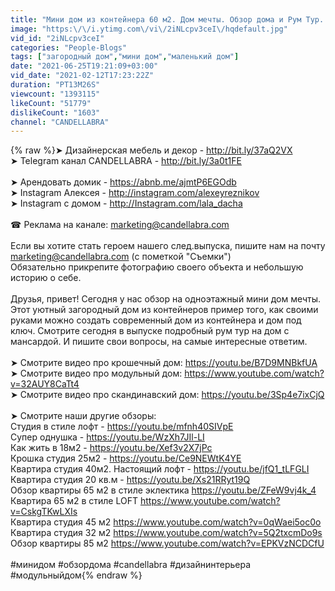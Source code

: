 ```yaml
---
title: "Мини дом из контейнера 60 м2. Дом мечты. Обзор дома и Рум Тур. Дом из контейнеров"
image: "https:\/\/i.ytimg.com\/vi\/2iNLcpv3ceI\/hqdefault.jpg"
vid_id: "2iNLcpv3ceI"
categories: "People-Blogs"
tags: ["загородный дом","мини дом","маленький дом"]
date: "2021-06-25T19:21:09+03:00"
vid_date: "2021-02-12T17:23:22Z"
duration: "PT13M26S"
viewcount: "1393115"
likeCount: "51779"
dislikeCount: "1603"
channel: "CANDELLABRA"
---
```

{% raw %}➤ Дизайнерская мебель и декор - <a rel="nofollow" target="blank" href="http://bit.ly/37aQ2VX">http://bit.ly/37aQ2VX</a><br />➤ Telegram канал CANDELLABRA -  <a rel="nofollow" target="blank" href="http://bit.ly/3a0t1FE">http://bit.ly/3a0t1FE</a><br /><br />➤ Арендовать домик - <a rel="nofollow" target="blank" href="https://abnb.me/ajmtP6EGOdb">https://abnb.me/ajmtP6EGOdb</a><br />➤ Instagram Алексея -  <a rel="nofollow" target="blank" href="http://instagram.com/alexeyreznikov">http://instagram.com/alexeyreznikov</a><br />➤ Instagram с домом - <a rel="nofollow" target="blank" href="http://Instagram.com/lala_dacha">http://Instagram.com/lala_dacha</a><br /><br />☎ Реклама на канале: marketing@candellabra.com<br /><br />Если вы хотите стать героем нашего след.выпуска,  пишите нам на почту marketing@candellabra.com (с пометкой &quot;Съемки&quot;)<br />Обязательно прикрепите фотографию своего объекта и небольшую историю о себе. <br /><br />Друзья, привет! Сегодня у нас обзор на одноэтажный мини дом мечты. Этот уютный загородный дом из контейнеров пример того, как своими руками можно создать современный дом из контейнера и дом под ключ. Смотрите сегодня в выпуске подробный рум тур на дом с мансардой. И пишите свои вопросы, на самые интересные ответим.<br /><br />➤ Смотрите видео про крошечный дом: <a rel="nofollow" target="blank" href="https://youtu.be/B7D9MNBkfUA">https://youtu.be/B7D9MNBkfUA</a><br />➤ Смотрите видео про модульный дом: <a rel="nofollow" target="blank" href="https://www.youtube.com/watch?v=32AUY8CaTt4">https://www.youtube.com/watch?v=32AUY8CaTt4</a><br />➤ Смотрите видео про скандинавский дом: <a rel="nofollow" target="blank" href="https://youtu.be/3Sp4e7ixCjQ">https://youtu.be/3Sp4e7ixCjQ</a><br /><br />➤ Смотрите наши другие обзоры: <br />Студия в стиле лофт - <a rel="nofollow" target="blank" href="https://youtu.be/mfnh40SIVpE">https://youtu.be/mfnh40SIVpE</a><br />Супер однушка - <a rel="nofollow" target="blank" href="https://youtu.be/WzXh7JIl-LI">https://youtu.be/WzXh7JIl-LI</a><br />Как жить в 18м2 - <a rel="nofollow" target="blank" href="https://youtu.be/Xef3v2X7jPc">https://youtu.be/Xef3v2X7jPc</a><br />Крошка студия 25м2 - <a rel="nofollow" target="blank" href="https://youtu.be/Ce9NEWtK4YE">https://youtu.be/Ce9NEWtK4YE</a><br />Квартира студия 40м2. Настоящий лофт - <a rel="nofollow" target="blank" href="https://youtu.be/jfQ1_tLFGLI">https://youtu.be/jfQ1_tLFGLI</a><br />Квартира студия 20 кв.м - <a rel="nofollow" target="blank" href="https://youtu.be/Xs21RRyt19Q">https://youtu.be/Xs21RRyt19Q</a><br />Обзор квартиры 65 м2 в стиле эклектика <a rel="nofollow" target="blank" href="https://youtu.be/ZFeW9vj4k_4">https://youtu.be/ZFeW9vj4k_4</a><br />Квартира 65 м2 в стиле LOFT <a rel="nofollow" target="blank" href="https://www.youtube.com/watch?v=CskgTKwLXIs">https://www.youtube.com/watch?v=CskgTKwLXIs</a><br />Квартира студия 45 м2 <a rel="nofollow" target="blank" href="https://www.youtube.com/watch?v=0qWaei5oc0o">https://www.youtube.com/watch?v=0qWaei5oc0o</a><br />Квартира студия 32 м2 <a rel="nofollow" target="blank" href="https://www.youtube.com/watch?v=5Q2txcmDo9s">https://www.youtube.com/watch?v=5Q2txcmDo9s</a><br />Обзор квартиры 85 м2 <a rel="nofollow" target="blank" href="https://www.youtube.com/watch?v=EPKVzNCDCfU">https://www.youtube.com/watch?v=EPKVzNCDCfU</a><br /><br />#минидом #обзордома #candellabra #дизайнинтерьера #модульныйдом{% endraw %}
